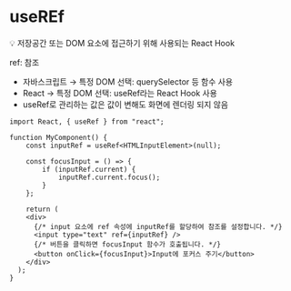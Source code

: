# useREf

<aside>
💡 저장공간 또는 DOM 요소에 접근하기 위해 사용되는 React Hook

</aside>

ref: 참조

- 자바스크립트 → 특정 DOM 선택: querySelector 등 함수 사용
- React → 특정 DOM 선택: useRef라는 React Hook 사용
- useRef로 관리하는 값은 값이 변해도 화면에 렌더링 되지 않음

```tsx
import React, { useRef } from "react";

function MyComponent() {
	const inputRef = useRef<HTMLInputElement>(null);

	const focusInput = () => {
		if (inputRef.current) {
			inputRef.current.focus();
		}
	};

	return (
    <div>
      {/* input 요소에 ref 속성에 inputRef를 할당하여 참조를 설정합니다. */}
      <input type="text" ref={inputRef} />
      {/* 버튼을 클릭하면 focusInput 함수가 호출됩니다. */}
      <button onClick={focusInput}>Input에 포커스 주기</button>
    </div>
  );
}
```
